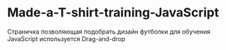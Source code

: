 # Made-a-T-shirt-training-JavaScript
Страничка позволяющая подобрать дизайн футболки для обучения JavaScript используется Drag-and-drop




